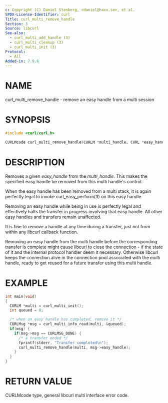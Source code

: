 ```yaml
---
c: Copyright (C) Daniel Stenberg, <daniel@haxx.se>, et al.
SPDX-License-Identifier: curl
Title: curl_multi_remove_handle
Section: 3
Source: libcurl
See-also:
  - curl_multi_add_handle (3)
  - curl_multi_cleanup (3)
  - curl_multi_init (3)
Protocol:
  - All
Added-in: 7.9.6
---
```


# NAME

curl_multi_remove_handle - remove an easy handle from a multi session

# SYNOPSIS

~~~c
#include <curl/curl.h>

CURLMcode curl_multi_remove_handle(CURLM *multi_handle, CURL *easy_handle);
~~~

# DESCRIPTION

Removes a given *easy_handle* from the *multi_handle*. This makes the
specified easy handle be removed from this multi handle's control.

When the easy handle has been removed from a multi stack, it is again
perfectly legal to invoke curl_easy_perform(3) on this easy handle.

Removing an easy handle while being in use is perfectly legal and effectively
halts the transfer in progress involving that easy handle. All other easy
handles and transfers remain unaffected.

It is fine to remove a handle at any time during a transfer, just not from
within any libcurl callback function.

Removing an easy handle from the multi handle before the corresponding
transfer is complete might cause libcurl to close the connection - if the
state of it and the internal protocol handler deem it necessary. Otherwise
libcurl keeps the connection alive in the connection pool associated with the
multi handle, ready to get reused for a future transfer using this multi
handle.

# EXAMPLE

~~~c
int main(void)
{
  CURLM *multi = curl_multi_init();
  int queued = 0;

  /* when an easy handle has completed, remove it */
  CURLMsg *msg = curl_multi_info_read(multi, &queued);
  if(msg) {
    if(msg->msg == CURLMSG_DONE) {
      /* a transfer ended */
      fprintf(stderr, "Transfer completed\n");
      curl_multi_remove_handle(multi, msg->easy_handle);
    }
  }
}
~~~

# RETURN VALUE

CURLMcode type, general libcurl multi interface error code.
